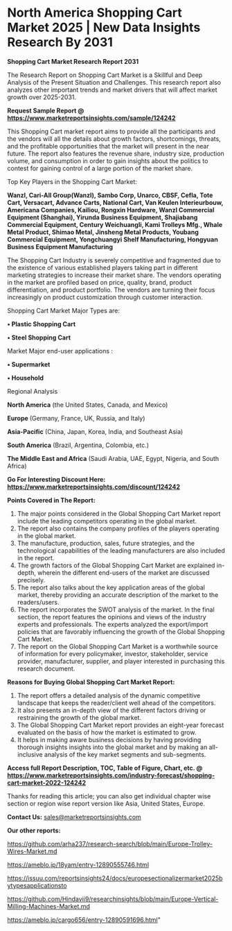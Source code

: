 # North America Shopping Cart Market 2025 | New Data Insights Research By 2031

<strong>Shopping Cart Market Research Report 2031</strong>

The Research Report on Shopping Cart Market is a Skillful and Deep Analysis of the Present Situation and Challenges. This research report also analyzes other important trends and market drivers that will affect market growth over 2025-2031.

<strong>Request Sample Report @ <a href=https://www.marketreportsinsights.com/sample/124242>https://www.marketreportsinsights.com/sample/124242</a></strong>

This Shopping Cart market report aims to provide all the participants and the vendors will all the details about growth factors, shortcomings, threats, and the profitable opportunities that the market will present in the near future. The report also features the revenue share, industry size, production volume, and consumption in order to gain insights about the politics to contest for gaining control of a large portion of the market share.

Top Key Players in the Shopping Cart Market:

<strong>Wanzl, Cari-All Group(Wanzl), Sambo Corp, Unarco, CBSF, Cefla, Tote Cart, Versacart, Advance Carts, National Cart, Van Keulen Interieurbouw, Americana Companies, Kailiou, Rongxin Hardware, Wanzl Commercial Equipment (Shanghai), Yirunda Business Equipment, Shajiabang Commercial Equipment, Century Weichuangli, Kami Trolleys Mfg., Whale Metal Product, Shimao Metal, Jinsheng Metal Products, Youbang Commercial Equipment, Yongchuangyi Shelf Manufacturing, Hongyuan Business Equipment Manufacturing</strong>

The Shopping Cart Industry is severely competitive and fragmented due to the existence of various established players taking part in different marketing strategies to increase their market share. The vendors operating in the market are profiled based on price, quality, brand, product differentiation, and product portfolio. The vendors are turning their focus increasingly on product customization through customer interaction.

Shopping Cart Market Major Types are:

<strong>• Plastic Shopping Cart

• Steel Shopping Cart</strong>

Market Major end-user applications :

<strong>• Supermarket

• Household</strong>

Regional Analysis

</u><strong><b>North America</b></strong> (the United States, Canada, and Mexico)

<strong><b>Europe </b></strong>(Germany, France, UK, Russia, and Italy)

<strong><b>Asia-Pacific</b></strong> (China, Japan, Korea, India, and Southeast Asia)

<strong><b>South America</b></strong> (Brazil, Argentina, Colombia, etc.)

<strong><b>The Middle East and Africa</b></strong> (Saudi Arabia, UAE, Egypt, Nigeria, and South Africa)

<strong>Go For Interesting Discount Here: <a href=https://www.marketreportsinsights.com/discount/124242>https://www.marketreportsinsights.com/discount/124242</a></strong>

<strong>Points Covered in The Report:</strong>
<ol>
  <li>The major points considered in the Global Shopping Cart Market report include the leading competitors operating in the global market.</li>
  <li>The report also contains the company profiles of the players operating in the global market.</li>
  <li>The manufacture, production, sales, future strategies, and the technological capabilities of the leading manufacturers are also included in the report.</li>
  <li>The growth factors of the Global Shopping Cart Market are explained in-depth, wherein the different end-users of the market are discussed precisely.</li>
  <li>The report also talks about the key application areas of the global market, thereby providing an accurate description of the market to the readers/users.</li>
  <li>The report incorporates the SWOT analysis of the market. In the final section, the report features the opinions and views of the industry experts and professionals. The experts analyzed the export/import policies that are favorably influencing the growth of the Global Shopping Cart Market.</li>
  <li>The report on the Global Shopping Cart Market is a worthwhile source of information for every policymaker, investor, stakeholder, service provider, manufacturer, supplier, and player interested in purchasing this research document.</li>
</ol>
<strong>Reasons for Buying Global Shopping Cart Market Report:</strong>

<ol>
  <li>The report offers a detailed analysis of the dynamic competitive landscape that keeps the reader/client well ahead of the competitors.</li>
  <li>It also presents an in-depth view of the different factors driving or restraining the growth of the global market.</li>
  <li>The Global Shopping Cart Market report provides an eight-year forecast evaluated on the basis of how the market is estimated to grow.</li>
  <li>It helps in making aware business decisions by having providing thorough insights insights into the global market and by making an all-inclusive analysis of the key market segments and sub-segments.</li>
</ol>
<strong>Access full Report Description, TOC, Table of Figure, Chart, etc. @ <a href=https://www.marketreportsinsights.com/industry-forecast/shopping-cart-market-2022-124242>https://www.marketreportsinsights.com/industry-forecast/shopping-cart-market-2022-124242</a></strong>


Thanks for reading this article; you can also get individual chapter wise section or region wise report version like Asia, United States, Europe.

<strong>Contact Us:</strong>
sales@marketreportsinsights.com

<strong>Our other reports:</strong>

<a href=https://github.com/arha237/research-search/blob/main/Europe-Trolley-Wires-Market.md>https://github.com/arha237/research-search/blob/main/Europe-Trolley-Wires-Market.md</a>

<a href=https://ameblo.jp/18yam/entry-12890555746.html>https://ameblo.jp/18yam/entry-12890555746.html</a>

<a href=https://issuu.com/reportsinsights24/docs/europesectionalizermarket2025bytypesapplicationsto>https://issuu.com/reportsinsights24/docs/europesectionalizermarket2025bytypesapplicationsto</a>

<a href=https://github.com/Hindavii9/researchinsights/blob/main/Europe-Vertical-Milling-Machines-Market.md>https://github.com/Hindavii9/researchinsights/blob/main/Europe-Vertical-Milling-Machines-Market.md</a>

<a href=https://ameblo.jp/cargo656/entry-12890591696.html>https://ameblo.jp/cargo656/entry-12890591696.html</a>"
